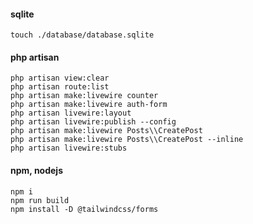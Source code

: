 #### sqlite
    touch ./database/database.sqlite

#### php artisan

    php artisan view:clear
    php artisan route:list
    php artisan make:livewire counter
    php artisan make:livewire auth-form
    php artisan livewire:layout
    php artisan livewire:publish --config
    php artisan make:livewire Posts\\CreatePost
    php artisan make:livewire Posts\\CreatePost --inline
    php artisan livewire:stubs

#### npm, nodejs
    npm i
    npm run build
    npm install -D @tailwindcss/forms
